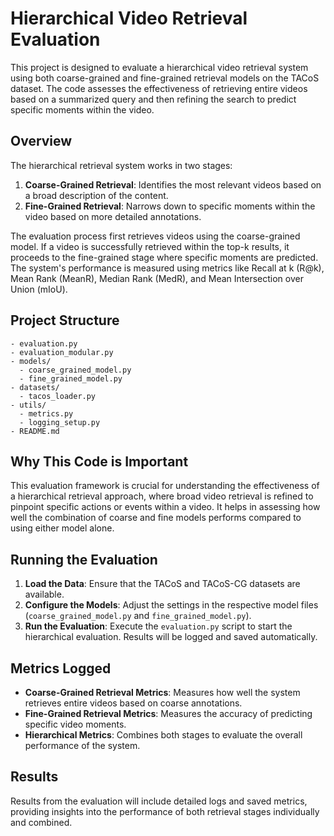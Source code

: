 # Hierarchical Video Retrieval Evaluation

This project is designed to evaluate a hierarchical video retrieval system using both coarse-grained and fine-grained retrieval models on the TACoS dataset. The code assesses the effectiveness of retrieving entire videos based on a summarized query and then refining the search to predict specific moments within the video.

## Overview

The hierarchical retrieval system works in two stages:
1. **Coarse-Grained Retrieval**: Identifies the most relevant videos based on a broad description of the content.
2. **Fine-Grained Retrieval**: Narrows down to specific moments within the video based on more detailed annotations.

The evaluation process first retrieves videos using the coarse-grained model. If a video is successfully retrieved within the top-k results, it proceeds to the fine-grained stage where specific moments are predicted. The system's performance is measured using metrics like Recall at k (R@k), Mean Rank (MeanR), Median Rank (MedR), and Mean Intersection over Union (mIoU).

## Project Structure

```plaintext
- evaluation.py
- evaluation_modular.py
- models/
  - coarse_grained_model.py
  - fine_grained_model.py
- datasets/
  - tacos_loader.py
- utils/
  - metrics.py
  - logging_setup.py
- README.md
```
## Why This Code is Important

This evaluation framework is crucial for understanding the effectiveness of a hierarchical retrieval approach, where broad video retrieval is refined to pinpoint specific actions or events within a video. It helps in assessing how well the combination of coarse and fine models performs compared to using either model alone.

## Running the Evaluation

1. **Load the Data**: Ensure that the TACoS and TACoS-CG datasets are available.
2. **Configure the Models**: Adjust the settings in the respective model files (`coarse_grained_model.py` and `fine_grained_model.py`).
3. **Run the Evaluation**: Execute the `evaluation.py` script to start the hierarchical evaluation. Results will be logged and saved automatically.

## Metrics Logged

- **Coarse-Grained Retrieval Metrics**: Measures how well the system retrieves entire videos based on coarse annotations.
- **Fine-Grained Retrieval Metrics**: Measures the accuracy of predicting specific video moments.
- **Hierarchical Metrics**: Combines both stages to evaluate the overall performance of the system.

## Results

Results from the evaluation will include detailed logs and saved metrics, providing insights into the performance of both retrieval stages individually and combined.
